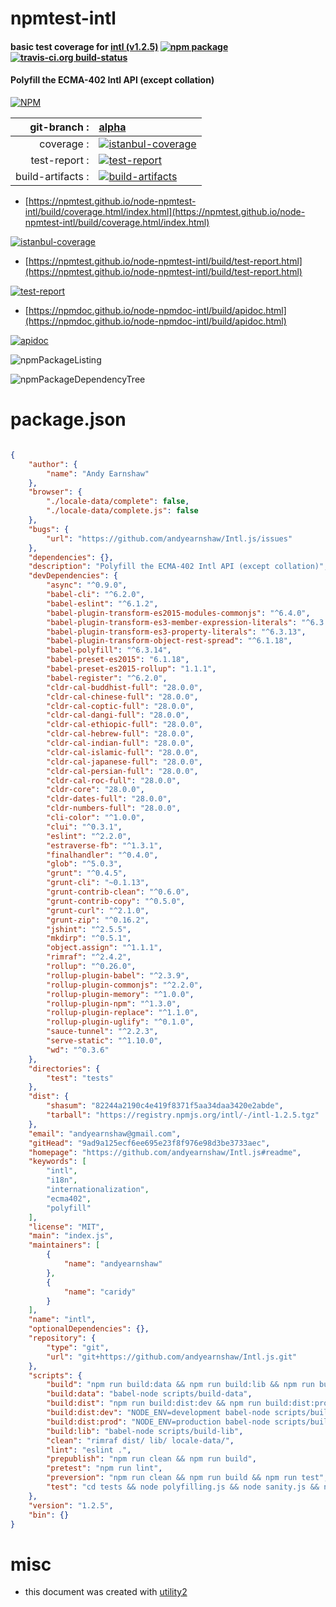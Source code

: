 # npmtest-intl

#### basic test coverage for  [intl (v1.2.5)](https://github.com/andyearnshaw/Intl.js#readme)  [![npm package](https://img.shields.io/npm/v/npmtest-intl.svg?style=flat-square)](https://www.npmjs.org/package/npmtest-intl) [![travis-ci.org build-status](https://api.travis-ci.org/npmtest/node-npmtest-intl.svg)](https://travis-ci.org/npmtest/node-npmtest-intl)

#### Polyfill the ECMA-402 Intl API (except collation)

[![NPM](https://nodei.co/npm/intl.png?downloads=true&downloadRank=true&stars=true)](https://www.npmjs.com/package/intl)

| git-branch : | [alpha](https://github.com/npmtest/node-npmtest-intl/tree/alpha)|
|--:|:--|
| coverage : | [![istanbul-coverage](https://npmtest.github.io/node-npmtest-intl/build/coverage.badge.svg)](https://npmtest.github.io/node-npmtest-intl/build/coverage.html/index.html)|
| test-report : | [![test-report](https://npmtest.github.io/node-npmtest-intl/build/test-report.badge.svg)](https://npmtest.github.io/node-npmtest-intl/build/test-report.html)|
| build-artifacts : | [![build-artifacts](https://npmtest.github.io/node-npmtest-intl/glyphicons_144_folder_open.png)](https://github.com/npmtest/node-npmtest-intl/tree/gh-pages/build)|

- [https://npmtest.github.io/node-npmtest-intl/build/coverage.html/index.html](https://npmtest.github.io/node-npmtest-intl/build/coverage.html/index.html)

[![istanbul-coverage](https://npmtest.github.io/node-npmtest-intl/build/screenCapture.buildCi.browser.%252Ftmp%252Fbuild%252Fcoverage.lib.html.png)](https://npmtest.github.io/node-npmtest-intl/build/coverage.html/index.html)

- [https://npmtest.github.io/node-npmtest-intl/build/test-report.html](https://npmtest.github.io/node-npmtest-intl/build/test-report.html)

[![test-report](https://npmtest.github.io/node-npmtest-intl/build/screenCapture.buildCi.browser.%252Ftmp%252Fbuild%252Ftest-report.html.png)](https://npmtest.github.io/node-npmtest-intl/build/test-report.html)

- [https://npmdoc.github.io/node-npmdoc-intl/build/apidoc.html](https://npmdoc.github.io/node-npmdoc-intl/build/apidoc.html)

[![apidoc](https://npmdoc.github.io/node-npmdoc-intl/build/screenCapture.buildCi.browser.%252Ftmp%252Fbuild%252Fapidoc.html.png)](https://npmdoc.github.io/node-npmdoc-intl/build/apidoc.html)

![npmPackageListing](https://npmtest.github.io/node-npmtest-intl/build/screenCapture.npmPackageListing.svg)

![npmPackageDependencyTree](https://npmtest.github.io/node-npmtest-intl/build/screenCapture.npmPackageDependencyTree.svg)



# package.json

```json

{
    "author": {
        "name": "Andy Earnshaw"
    },
    "browser": {
        "./locale-data/complete": false,
        "./locale-data/complete.js": false
    },
    "bugs": {
        "url": "https://github.com/andyearnshaw/Intl.js/issues"
    },
    "dependencies": {},
    "description": "Polyfill the ECMA-402 Intl API (except collation)",
    "devDependencies": {
        "async": "^0.9.0",
        "babel-cli": "^6.2.0",
        "babel-eslint": "^6.1.2",
        "babel-plugin-transform-es2015-modules-commonjs": "^6.4.0",
        "babel-plugin-transform-es3-member-expression-literals": "^6.3.13",
        "babel-plugin-transform-es3-property-literals": "^6.3.13",
        "babel-plugin-transform-object-rest-spread": "^6.1.18",
        "babel-polyfill": "^6.3.14",
        "babel-preset-es2015": "6.1.18",
        "babel-preset-es2015-rollup": "1.1.1",
        "babel-register": "^6.2.0",
        "cldr-cal-buddhist-full": "28.0.0",
        "cldr-cal-chinese-full": "28.0.0",
        "cldr-cal-coptic-full": "28.0.0",
        "cldr-cal-dangi-full": "28.0.0",
        "cldr-cal-ethiopic-full": "28.0.0",
        "cldr-cal-hebrew-full": "28.0.0",
        "cldr-cal-indian-full": "28.0.0",
        "cldr-cal-islamic-full": "28.0.0",
        "cldr-cal-japanese-full": "28.0.0",
        "cldr-cal-persian-full": "28.0.0",
        "cldr-cal-roc-full": "28.0.0",
        "cldr-core": "28.0.0",
        "cldr-dates-full": "28.0.0",
        "cldr-numbers-full": "28.0.0",
        "cli-color": "^1.0.0",
        "clui": "^0.3.1",
        "eslint": "^2.2.0",
        "estraverse-fb": "^1.3.1",
        "finalhandler": "^0.4.0",
        "glob": "^5.0.3",
        "grunt": "^0.4.5",
        "grunt-cli": "~0.1.13",
        "grunt-contrib-clean": "^0.6.0",
        "grunt-contrib-copy": "^0.5.0",
        "grunt-curl": "^2.1.0",
        "grunt-zip": "^0.16.2",
        "jshint": "^2.5.5",
        "mkdirp": "^0.5.1",
        "object.assign": "^1.1.1",
        "rimraf": "^2.4.2",
        "rollup": "^0.26.0",
        "rollup-plugin-babel": "^2.3.9",
        "rollup-plugin-commonjs": "^2.2.0",
        "rollup-plugin-memory": "^1.0.0",
        "rollup-plugin-npm": "^1.3.0",
        "rollup-plugin-replace": "^1.1.0",
        "rollup-plugin-uglify": "^0.1.0",
        "sauce-tunnel": "^2.2.3",
        "serve-static": "^1.10.0",
        "wd": "^0.3.6"
    },
    "directories": {
        "test": "tests"
    },
    "dist": {
        "shasum": "82244a2190c4e419f8371f5aa34daa3420e2abde",
        "tarball": "https://registry.npmjs.org/intl/-/intl-1.2.5.tgz"
    },
    "email": "andyearnshaw@gmail.com",
    "gitHead": "9ad9a125ecf6ee695e23f8f976e98d3be3733aec",
    "homepage": "https://github.com/andyearnshaw/Intl.js#readme",
    "keywords": [
        "intl",
        "i18n",
        "internationalization",
        "ecma402",
        "polyfill"
    ],
    "license": "MIT",
    "main": "index.js",
    "maintainers": [
        {
            "name": "andyearnshaw"
        },
        {
            "name": "caridy"
        }
    ],
    "name": "intl",
    "optionalDependencies": {},
    "repository": {
        "type": "git",
        "url": "git+https://github.com/andyearnshaw/Intl.js.git"
    },
    "scripts": {
        "build": "npm run build:data && npm run build:lib && npm run build:dist",
        "build:data": "babel-node scripts/build-data",
        "build:dist": "npm run build:dist:dev && npm run build:dist:prod",
        "build:dist:dev": "NODE_ENV=development babel-node scripts/build-dist",
        "build:dist:prod": "NODE_ENV=production babel-node scripts/build-dist",
        "build:lib": "babel-node scripts/build-lib",
        "clean": "rimraf dist/ lib/ locale-data/",
        "lint": "eslint .",
        "prepublish": "npm run clean && npm run build",
        "pretest": "npm run lint",
        "preversion": "npm run clean && npm run build && npm run test",
        "test": "cd tests && node polyfilling.js && node sanity.js && node disableregexprestore.js && node noderunner.js && node saucelabs.js"
    },
    "version": "1.2.5",
    "bin": {}
}
```



# misc
- this document was created with [utility2](https://github.com/kaizhu256/node-utility2)
